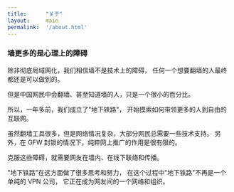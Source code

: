 ```yaml
---
title:      "关于"
layout:     main
permalink:  '/about.html'
---
```


### 墙更多的是心理上的障碍


除非彻底局域网化，我们相信墙不是技术上的障碍，
任何一个想要翻墙的人最终都还是可以做到的。

但是中国网民中会翻墙、甚至知道墙的人，只是一个很小的百分比。

所以，一年多前，我们成立了"地下铁路"，
开始摸索如何带领更多的人到自由的互联网。

虽然翻墙工具很多，但是网络情况复杂，大部分网民总需要一些技术支持。
另外，在 GFW 封锁的情况下，纯粹网上推广的作用是很有限的。

克服这些障碍，就需要网友在墙内、在线下联络和传播。

"地下铁路"在这方面做了很多思考和努力，
在这个过程中"地下铁路"不再是一个单纯的 VPN 公司，
它正在成为网友间的一个网络和组织。



